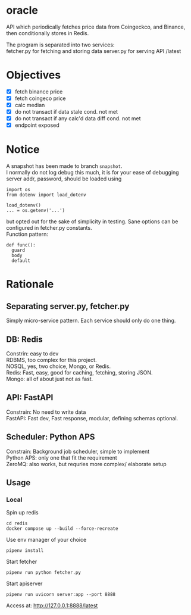# oracle
API which periodically fetches price data from Coingeckco, and Binance, then conditionally stores in Redis.  

The program is separated into two services:  
fetcher.py for fetching and storing data
server.py for serving API /latest

# Objectives
- [x] fetch binance price
- [x] fetch coingeco price
- [x] calc median
- [x] do not transact if data stale cond. not met
- [x] do not transact if any calc'd data diff cond. not met
- [x] endpoint exposed

# Notice
A snapshot has been made to branch `snapshot`.  
I normally do not log debug this much, it is for your ease of debugging  
server addr, password, should be loaded using
```
import os
from dotenv import load_dotenv

load_dotenv()
... = os.getenv('...')
```
but opted out for the sake of simplicity in testing.
Sane options can be configured in fetcher.py constants.  
Function pattern:
```
def func():
  guard
  body
  default
```
# Rationale
## Separating server.py, fetcher.py
Simply micro-service pattern. Each service should only do one thing.
## DB: Redis
Constrin: easy to dev  
RDBMS, too complex for this project.  
NOSQL, yes, two choice, Mongo, or Redis.  
Redis: Fast, easy, good for caching, fetching, storing JSON.  
Mongo: all of about just not as fast.
## API: FastAPI
Constrain: No need to write data  
FastAPI: Fast dev, Fast response, modular, defining schemas optional.  
## Scheduler: Python APS
Constrain: Background job scheduler, simple to implement  
Python APS: only one that fit the requirement  
ZeroMQ: also works, but requries more complex/ elaborate setup  
## Usage
### Local

Spin up redis
```
cd redis
docker compose up --build --force-recreate
```
Use env manager of your choice
```
pipenv install
```
Start fetcher
```
pipenv run python fetcher.py

```
Start apiserver
```
pipenv run uvicorn server:app --port 8888
```
Access at:
http://127.0.0.1:8888/latest

